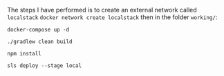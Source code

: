 The steps I have performed is to create an external network called `localstack` `docker network create localstack` then in the folder `working/`:

`docker-compose up -d`

`./gradlew clean build`

`npm install`

`sls deploy --stage local`


